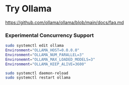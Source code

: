 # Try Ollama

https://github.com/ollama/ollama/blob/main/docs/faq.md

### Experimental Concurrency Support
```sh
sudo systemctl edit ollama
Environment="OLLAMA_HOST=0.0.0.0"
Environment="OLLAMA_NUM_PARALLEL=3"
Environemnt="OLLAMA_MAX_LOADED_MODELS=3"
Environment="OLLAMA_KEEP_ALIVE=3600"

sudo systemctl daemon-reload
sudo systemctl restart ollama
```
